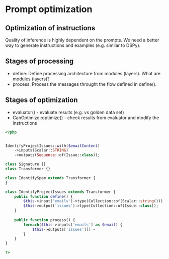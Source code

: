 # Prompt optimization

## Optimization of instructions

Quality of inference is highly dependent on the prompts. We need a better way to generate
instructions and examples (e.g. similar to DSPy).

## Stages of processing

- define: Define processing architecture from modules (layers). What are modules (layers)?
- process: Process the messages throught the flow defined in define().

## Stages of optimization

- evaluator() - evaluate results (e.g. vs golden data set)
- CanOptimize::optimize() - check results from evaluator and modify the instructions

```php
<?php


IdentifyProjectIssues::with($emailContent)
    ->inputs(Scalar::STRING)
    ->outputs(Sequence::of(Issue::class));

class Signature {}
class Transformer {}

class IdentifySpam extends Transformer {
}

class IdentifyProjectIssues extends Transformer {
    public function define() {
        $this->input('emails')->type(Collection::of(Scalar::string()));
        $this->output('issues')->type(Collection::of(Issue::class));
    }
    
    public function process() {
        foreach($this->inputs['emails'] as $email) {
            $this->outputs['issues'][] = 
        }
    }
}

?>
```
